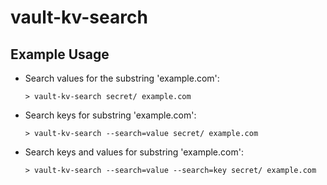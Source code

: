 # vault-kv-search

## Example Usage
* Search values for the substring 'example.com':

  `> vault-kv-search secret/ example.com`

* Search keys for substring 'example.com':
  
  `> vault-kv-search --search=value secret/ example.com`
  
* Search keys and values for substring 'example.com':

  `> vault-kv-search --search=value --search=key secret/ example.com`